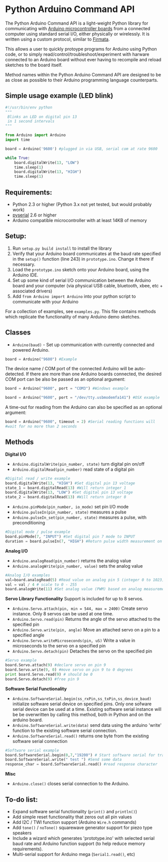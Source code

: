 # Python Arduino Command API

The Python Arduino Command API is a light-weight Python library for 
communicating with [Arduino microcontroller boards](http://www.arduino.cc/) from a connected computer using 
standard serial I/O, either physically 
or wirelessly. It is written using a custom protocol, similar to [Firmata](http://firmata.org/wiki/Main_Page). 

This allows a user to quickly protoype programs for Arduino using Python code, or to 
simply read/control/troubleshoot/experiment
with harware connected to an Arduino board without ever having to recompile and reload sketches to the board itself.

Method names within the Python Arduino Command API are designed to be as close 
as possible to their Arduino programming language counterparts.

## Simple usage example (LED blink)
```python
#!/usr/bin/env python
"""
 Blinks an LED on digital pin 13
 in 1 second intervals
"""

from Arduino import Arduino
import time

board = Arduino('9600') #plugged in via USB, serial com at rate 9600

while True:
    board.digitalWrite(13, "LOW")
    time.sleep(1)
    board.digitalWrite(13, "HIGH")
    time.sleep(1)
```

## Requirements:
- Python 2.3 or higher (Python 3.x not yet tested, but would probably work)
- [pyserial](http://pyserial.sourceforge.net/) 2.6 or higher
- Arduino compatible microcontroller with at least 14KB of memory 

## Setup:
1. Run `setup.py build install` to install the library
2. Verify that your Arduino board communicates at the baud rate specified in the 
`setup()` function (line 243) in `prototype.ino`. Change it there if necessary.
3. Load the `prototype.ino` sketch onto your Arduino board, using the Arduino IDE.
4. Set up some kind of serial I/O communication between the Arduino board and your computer (via physical USB cable, 
bluetooth, xbee, etc + associated drivers)
5. Add `from Arduino import Arduino` into your python script to communicate with your Arduino

For a collection of examples, see `examples.py`. This file contains methods which replicate
the functionality of many Arduino demo sketches. 

## Classes
- `Arduino(baud)` - Set up communication with currently connected and powered 
Arduino. 

```python
board = Arduino("9600") #Example
```

The device name / COM port of the connected Arduino will be auto-detected. 
If there are more than one Arduino boards connected,
the desired COM port can be also be passed as an optional argument:

```python
board = Arduino("9600", port = "COM3") #Windows example
```
```python
board = Arduino("9600", port = "/dev/tty.usbmodemfa141") #OSX example
```

A time-out for reading from the Arduino can also be specified as an optional 
argument:

```python
board = Arduino("9600", timeout = 2) #Serial reading functions will 
#wait for no more than 2 seconds
```

## Methods

**Digital I/O**

- `Arduino.digitalWrite(pin_number, state)` turn digital pin on/off
- `Arduino.digitalRead(pin_number)` read state of a digital pin

```python
#Digital read / write example
board.digitalWrite(13, "HIGH") #Set digital pin 13 voltage
state_1 = board.digitalRead(13) #Will return integer 1
board.digitalWrite(13, "LOW") #Set digital pin 13 voltage
state_2 = board.digitalRead(13) #Will return integer 0
```

- `Arduino.pinMode(pin_number, io_mode)` set pin I/O mode
- `Arduino.pulseIn(pin_number, state)` measures a pulse  
- `Arduino.pulseIn_set(pin_number, state)` measures a pulse, with preconditioning

```python
#Digital mode / pulse example
board.pinMode(7, "INPUT") #Set digital pin 7 mode to INPUT
duration = board.pulseIn(7, "HIGH") #Return pulse width measurement on pin 7
```

**Analog I/O**

- `Arduino.analogRead(pin_number)` returns the analog value
- `Arduino.analogWrite(pin_number, value)` sets the analog value

```python
#Analog I/O examples
val=board.analogRead(5) #Read value on analog pin 5 (integer 0 to 1023)
val = val / 4 # scale to 0 - 255
board.analogWrite(11) #Set analog value (PWM) based on analog measurement
```

**Servo Library Functionality**
Support is included for up to 8 servos. 

- `Arduino.Servo.attach(pin, min = 544, max = 2400)` Create servo instance. Only 8 servos can be used at one time. 
- `Arduino.Servo.read(pin)` Returns the angle of the servo attached to the specified pin
- `Arduino.Servo.write(pin, angle)` Move an attached servo on a pin to a specified angle
- `Arduino.Servo.writeMicroseconds(pin, uS)` Write a value in microseconds to the servo on a specified pin
- `Arduino.Servo.detach(pin)` Detaches the servo on the specified pin

```python
#Servo example
board.Servo.attach(9) #declare servo on pin 9
board.Servo.write(9, 0) #move servo on pin 9 to 0 degrees
print board.Servo.read(9) # should be 0
board.Servo.detach(9) #free pin 9
```

**Software Serial Functionality**

- `Arduino.SoftwareSerial.begin(ss_rxPin,ss_txPin,ss_device_baud)` initialize software serial device on 
specified pins. 
Only one sofware serial device can be used at a time. Existing software serial instance will 
be be overwritten by calling this method, both in Python and on the arduino board.
- `Arduino.SoftwareSerial.write(data)` send data using the arduino 'write' function to the existing software 
serial connection.
- `Arduino.SoftwareSerial.read()` returns one byte from the existing software serial connection

```python
#Software serial example
board.SoftwareSerial.begin(0,7,"19200") # Start software serial for transmit only (tx on pin 7)
board.SoftwareSerial.write(" test ") #Send some data 
response_char = board.SoftwareSerial.read() #read response character
```

**Misc**

- `Arduino.close()` closes serial connection to the Arduino.

## To-do list:
- Expand software serial functionality (`print()` and `println()`)
- Add simple reset functionality that zeros out all pin values
- Add I2C / TWI function support (Arduino `Wire.h` commands)
- Add `tone()` / `noTone()` squarewave generator support for piezo type speakers
- Include a wizard which generates 'prototype.ino' with selected serial baud rate and Arduino function support 
(to help reduce memory requirements).
- Multi-serial support for Arduino mega (`Serial1.read()`, etc)
